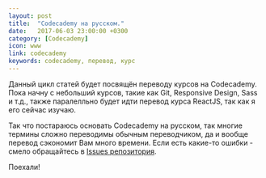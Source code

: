 ```yaml
---
layout: post
title:  "Codecademy на русском."
date:   2017-06-03 23:00:00 +0300
category: [Codecademy]
icon: www
link: codecademy
keywords: codecademy, перевод, курс
---
```

<p>Данный цикл статей будет посвящён переводу курсов на Codecademy. Пока начну с небольший курсов, такие как Git, Responsive Design, Sass и т.д., также паралелльно будет идти перевод курса ReactJS, так как я его сейчас изучаю.</p>
<p>Так что постараюсь основать <span>Codecademy на русском</span>, так многие термины сложно переводимы обычным переводчиком, да и вообще перевод сэкономит Вам много времени. Если есть какие-то ошибки - смело обращайтесь в <a href="//github.com/ViKapitoshka/blog/issues">Issues репозитория</a>.</p>
<p>Поехали!</p>